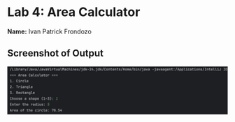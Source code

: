 # Lab 4: Area Calculator  
**Name:** Ivan Patrick Frondozo

## Screenshot of Output
![Output Screenshot](images/Screenshot-Output.png)
